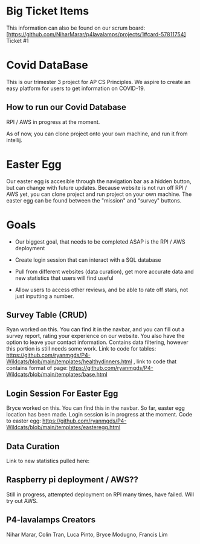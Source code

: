 
# Big Ticket Items
This information can also be found on our scrum board: 
[https://github.com/NiharMarar/p4lavalamps/projects/1#card-57811754] Ticket #1

# Covid DataBase
This is our trimester 3 project for AP CS Principles. We aspire to create an easy platform for users to get information on COVID-19.

## How to run our Covid Database
RPI / AWS in progress at the moment.

As of now, you can clone project onto your own machine, and run it from intellij.

# Easter Egg
Our easter egg is accesible through the navigation bar as a hidden button, but can change with future updates. Because website is not run off RPI / AWS yet, you can clone project and run project on your own machine. The easter egg can be found between the "mission" and "survey" buttons.

# Goals
- Our biggest goal, that needs to be completed ASAP is the RPI / AWS deployment

- Create login session that can interact with a SQL database

- Pull from different websites (data curation), get more accurate data and new statistics that users will find useful

- Allow users to access other reviews, and be able to rate off stars, not just inputting a number.

## Survey Table (CRUD)
Ryan worked on this. You can find it in the navbar, and you can fill out a survey report, rating your experience on our website. You also have the option to leave your contact information. Contains data filtering, however this portion is still needs some work. Link to code for tables: https://github.com/ryanmgds/P4-Wildcats/blob/main/templates/healthydinners.html , link to code that contains format of page: https://github.com/ryanmgds/P4-Wildcats/blob/main/templates/base.html

## Login Session For Easter Egg
Bryce worked on this. You can find this in the navbar. So far, easter egg location has been made. Login session is in progress at the moment. Code to easter egg: https://github.com/ryanmgds/P4-Wildcats/blob/main/templates/easteregg.html 

## Data Curation
Link to new statistics pulled here:

## Raspberry pi deployment / AWS??
Still in progress, attempted deployment on RPI many times, have failed. Will try out AWS.

## P4-lavalamps Creators
Nihar Marar, Colin Tran, Luca Pinto, Bryce Modugno, Francis Lim





